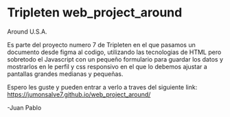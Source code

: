 # Tripleten web_project_around

Around U.S.A.

Es parte del proyecto numero 7 de Tripleten en el que pasamos un documento desde figma al codigo, utilizando las tecnologias de HTML pero sobretodo el Javascript con un pequeño formulario para guardar los datos y mostrarlos en le perfil y css responsivo en el que lo debemos ajustar a pantallas grandes medianas y pequeñas.

Espero les guste y pueden entrar a verlo a traves del siguiente link: https://jumonsalve7.github.io/web_project_around/

-Juan Pablo
